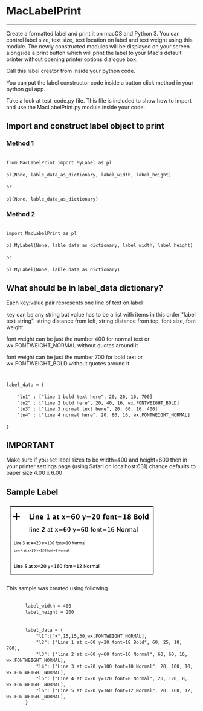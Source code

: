 # MacLabelPrint

---
Create a formatted label and print it on macOS and Python 3. You can control label size, text size, text location on label and text weight using this module.
The newly constructed modules will be displayed on your screen alongside a print button which will print the label to your Mac's default printer without opening   printer options dialogue box.

 Call this label creator from inside your python code.
 
 You can put the label constructor code inside a button click method in your python gui app.
 
 Take a look at test_code.py file. This file is included to show how to import and use the MacLabelPrint.py module inside your code.
 
## Import and construct label object to print

### Method 1
```

from MacLabelPrint import MyLabel as pl

pl(None, lable_data_as_dictionary, label_width, label_height)

or

pl(None, lable_data_as_dictionary)
```
### Method 2
```

import MacLabelPrint as pl

pl.MyLabel(None, lable_data_as_dictionary, label_width, label_height)

or

pl.MyLabel(None, lable_data_as_dictionary)

```
 
## What should be in label_data dictionary?

Each key:value pair represents one line of text on label

key can be any string but value has to be a list with items in this order "label text string", string distance from left, string distance from top, font size, font weight

font weight can be just the number 400 for normal text or wx.FONTWEIGHT_NORMAL without quotes around it

font weight can be just the number 700 for bold text or wx.FONTWEIGHT_BOLD without quotes around it
###
```

label_data = {

    "ln1" : ["line 1 bold text here", 20, 20, 16, 700]
    "ln2" : ["line 2 bold here", 20, 40, 16, wx.FONTWEIGHT_BOLD]
    "ln3" : ["line 3 normal text here", 20, 60, 16, 400]
    "ln4" : ["line 4 normal here", 20, 80, 16, wx.FONTWEIGHT_NORMAL]

}

```
 ## IMPORTANT
 
 Make sure if you set label sizes to be width=400 and height=600 then in your printer settings page (using Safari on localhost:631) change defaults to paper size 4.00 x 6.00
 
 ## Sample Label
 ![image of sample label](https://github.com/fnmalik2002/MacLabelPrint/blob/main/images/sample.png)
 
 This sample was created using following
 
 ```
 
        label_width = 400
        label_height = 200

        
        label_data = {
            "l1":["+",15,15,30,wx.FONTWEIGHT_NORMAL],
            "l2": ["Line 1 at x=60 y=20 font=18 Bold", 60, 25, 18, 700],
            "l3": ["line 2 at x=60 y=60 font=16 Normal", 60, 60, 16, wx.FONTWEIGHT_NORMAL],
            "l4": ["Line 3 at x=20 y=100 font=10 Normal", 20, 100, 10, wx.FONTWEIGHT_NORMAL],
            "l5": ["Line 4 at x=20 y=120 font=8 Normal", 20, 120, 8, wx.FONTWEIGHT_NORMAL],
            "l6": ["Line 5 at x=20 y=160 font=12 Normal", 20, 160, 12, wx.FONTWEIGHT_NORMAL],
        }
 
 ```
